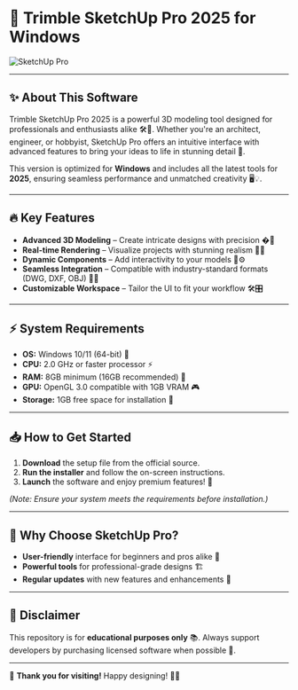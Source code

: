 # 🚀 **Trimble SketchUp Pro 2025 for Windows**  

![SketchUp Pro](https://i.postimg.cc/Bt9DBVMd/IMG-6436.jpg)  

---

## ✨ **About This Software**  

Trimble SketchUp Pro 2025 is a powerful 3D modeling tool designed for professionals and enthusiasts alike 🛠️🎨. Whether you're an architect, engineer, or hobbyist, SketchUp Pro offers an intuitive interface with advanced features to bring your ideas to life in stunning detail 🌟.  

This version is optimized for **Windows** and includes all the latest tools for **2025**, ensuring seamless performance and unmatched creativity 🖥️💡.  

---

## 🔥 **Key Features**  

- **Advanced 3D Modeling** – Create intricate designs with precision �📐  
- **Real-time Rendering** – Visualize projects with stunning realism 🌆✨  
- **Dynamic Components** – Add interactivity to your models 🔄⚙️  
- **Seamless Integration** – Compatible with industry-standard formats (DWG, DXF, OBJ) 🔄📂  
- **Customizable Workspace** – Tailor the UI to fit your workflow 🛠️🎛️  

---

## ⚡ **System Requirements**  

- **OS:** Windows 10/11 (64-bit) 🏁  
- **CPU:** 2.0 GHz or faster processor ⚡  
- **RAM:** 8GB minimum (16GB recommended) 🧠  
- **GPU:** OpenGL 3.0 compatible with 1GB VRAM 🎮  
- **Storage:** 1GB free space for installation 💾  

---

## 📥 **How to Get Started**  

1. **Download** the setup file from the official source.  
2. **Run the installer** and follow the on-screen instructions.  
3. **Launch** the software and enjoy premium features! 🎉  

*(Note: Ensure your system meets the requirements before installation.)*  

---

## 🌟 **Why Choose SketchUp Pro?**  

- **User-friendly** interface for beginners and pros alike 🎯  
- **Powerful tools** for professional-grade designs 🏗️  
- **Regular updates** with new features and enhancements 🔄  

---

## 📜 **Disclaimer**  

This repository is for **educational purposes only** 📚. Always support developers by purchasing licensed software when possible 🛒.  

---

💖 **Thank you for visiting!** Happy designing! 🎨🚀